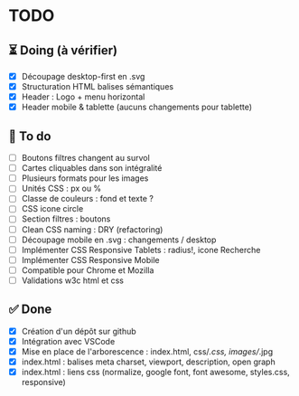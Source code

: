 # TODO
## ⏳ Doing (à vérifier)
- [x] Découpage desktop-first en .svg
- [x] Structuration HTML balises sémantiques
- [x] Header : Logo + menu horizontal
- [x] Header mobile & tablette (aucuns changements pour tablette)
## 🎯 To do
- [ ] Boutons filtres changent au survol
- [ ] Cartes cliquables dans son intégralité
- [ ] Plusieurs formats pour les images
- [ ] Unités CSS : px ou %
- [ ] Classe de couleurs : fond et texte ?
- [ ] CSS icone circle
- [ ] Section filtres : boutons
- [ ] Clean CSS naming : DRY (refactoring)
- [ ] Découpage mobile en .svg : changements / desktop
- [ ] Implémenter CSS Responsive Tablets : radius!, icone Recherche
- [ ] Implémenter CSS Responsive Mobile
- [ ] Compatible pour Chrome et Mozilla
- [ ] Validations w3c html et css
## ✅ Done
- [x] Création d'un dépôt sur github
- [x] Intégration avec VSCode
- [x] Mise en place de l'arborescence  : index.html, css/*.css, images/*.jpg
- [x] index.html : balises meta charset, viewport, description, open graph
- [x] index.html : liens css (normalize, google font, font awesome, styles.css, responsive)
